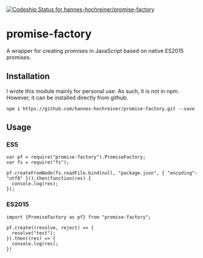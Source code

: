 [ ![Codeship Status for hannes-hochreiner/promise-factory](https://codeship.com/projects/c3adb8d0-b0c9-0133-c021-3674ea8aa855/status?branch=master)](https://codeship.com/projects/132810)

# promise-factory
A wrapper for creating promises in JavaScript based on native ES2015 promises.

## Installation

I wrote this module mainly for personal use.
As such, it is not in npm.
However, it can be installed directly from github.

    npm i https://github.com/hannes-hochreiner/promise-factory.git --save

## Usage

### ES5

    var pf = require("promise-factory").PromiseFactory;
    var fs = require("fs");

    pf.createFromNode(fs.readFile.bind(null, "package.json", { "encoding": "utf8" })).then(function(res) {
      console.log(res);
    });

### ES2015

    import {PromiseFactory as pf} from "promise-factory";

    pf.create((resolve, reject) => {
      resolve("test");
    }).then((res) => {
      console.log(res);
    })
